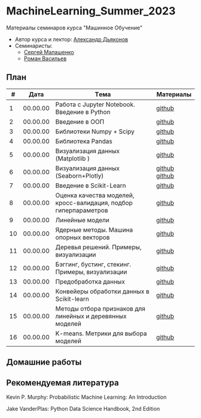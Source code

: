 # MachineLearning_Summer_2023
Материалы семинаров курса "Машинное Обучение"

* Автор курса и лектор: [Александр Дьяконов](https://github.com/Dyakonov)
* Семинаристы:
  * [Сергей Малашенко](https://github.com/SergeyMalashenko)
  * [Роман Васильев](https://github.com/RAVasiliev)
 
## План

|#  |Дата       |Tема                                                                |Материалы                                                                                          |
|---|-----------|--------------------------------------------------------------------|---------------------------------------------------------------------------------------------------|
|1  | 00.00.00  | Работа с Jupyter Notebook. Введение в Python                       |[github](/seminars/1/seminar_1.ipynb)                                                              |
|2  | 00.00.00  | Введение в ООП                                                     |[github](/seminars/2/seminar_2.ipynb)                                                              |
|3  | 00.00.00  | Библиотеки Numpy + Scipy                                           |[github](/seminars/3/seminar_3_Numpy.ipynb)                                                        |
|4  | 00.00.00  | Библиотека Pandas                                                  |[github](/seminars/4/seminar_4_Pandas.ipynb)                                                       |
|5  | 00.00.00  | Визуализация данных (Matplotlib    )                               |[github](/seminars/5/seminar_5_Matplotlib.ipynb)                                                   |
|6  | 00.00.00  | Визуализация данных (Seaborn+Plotly)                               |[github](/seminars/6/seminar_6_Seaborn.ipynb) [github](/seminars/seminar_5/seminar_6_Plotly.ipynb) |
|7  | 00.00.00  | Введение в Scikit-Learn                                            |[github](/seminars/7/seminar_7.ipynb)                                                              |
|8  | 00.00.00  | Оценка качества моделей, кросс-валидация, подбор гиперпараметров   |[github](/seminars/8/seminar_8.ipynb)                                                              |
|9  | 00.00.00  | Линейные модели                                                    |[github](/seminars/9/seminar_9.ipynb)                                                              |
|10 | 00.00.00  | Ядерные методы. Машина опорных векторов                            |[github](/seminars/10/seminar_10.ipynb)                                                            |
|11 | 00.00.00  | Деревья решений. Примеры, визуализации                             |[github](/seminars/11/seminar_11.ipynb)                                                            |
|12 | 00.00.00  | Бэггинг, бустинг, стекинг. Примеры, визуализации                   |[github](/seminars/12/seminar_12.ipynb)                                                            |
|13 | 00.00.00  | Предобработка данных                                               |[github](/seminars/13/seminar_13.ipynb)                                                            |
|14 | 00.00.00  | Конвейеры обработки данных в Scikit-learn                          |[github](/seminars/14/seminar_14.ipynb)                                                            |
|15 | 00.00.00  | Методы отбора признаков для линейных и деревянных моделей          |[github](/seminars/15/seminar_15.ipynb)                                                            |
|16 | 00.00.00  | K-means. Метрики для выбора моделей                                |[github](/seminars/16/seminar_16.ipynb)                                                            |

## Домашние работы

## Рекомендуемая литература
Kevin P. Murphy: Probabilistic Machine Learning: An Introduction

Jake VanderPlas: Python Data Science Handbook, 2nd Edition
